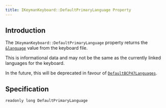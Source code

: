 ```yaml
---
title: IKeymanKeyboard::DefaultPrimaryLanguage Property
---
```


## Introduction

The `IKeymanKeyboard::DefaultPrimaryLanguage` property returns the
[`&language`](/developer/language/reference/language) value from the
keyboard file.

This is informational data and may not be the same as the currently
linked languages for the keyboard.

In the future, this will be deprecated in favour of
[`DefaultBCP47Languages`](DefaultBCP47Languages).

## Specification

``` clike
readonly long DefaultPrimaryLanguage
```
